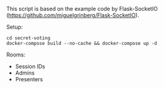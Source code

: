 This script is based on the example code by Flask-SocketIO (https://github.com/miguelgrinberg/Flask-SocketIO).

Setup:
```
cd secret-voting
docker-compose build --no-cache && docker-compose up -d
```

Rooms:
- Session IDs
- Admins
- Presenters
